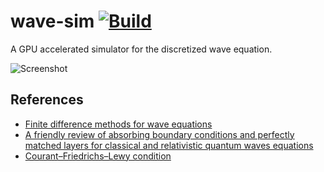 # wave-sim [![Build](https://github.com/connorslade/wave-sim/actions/workflows/build.yml/badge.svg?branch=main)](https://github.com/connorslade/wave-sim/actions/workflows/build.yml)

A GPU accelerated simulator for the discretized wave equation.

![Screenshot](https://github.com/connorslade/wave-sim/assets/50306817/b10e23fa-1be6-4760-873d-a2dbc7531dba)

## References

- [Finite difference methods for wave equations](https://hplgit.github.io/fdm-book/doc/pub/wave/pdf/wave-4print.pdf)
- [A friendly review of absorbing boundary conditions and perfectly matched layers for classical and relativistic quantum waves equations](https://hal.science/hal-01374183)
- [Courant–Friedrichs–Lewy condition](https://en.wikipedia.org/wiki/Courant%E2%80%93Friedrichs%E2%80%93Lewy_condition)
